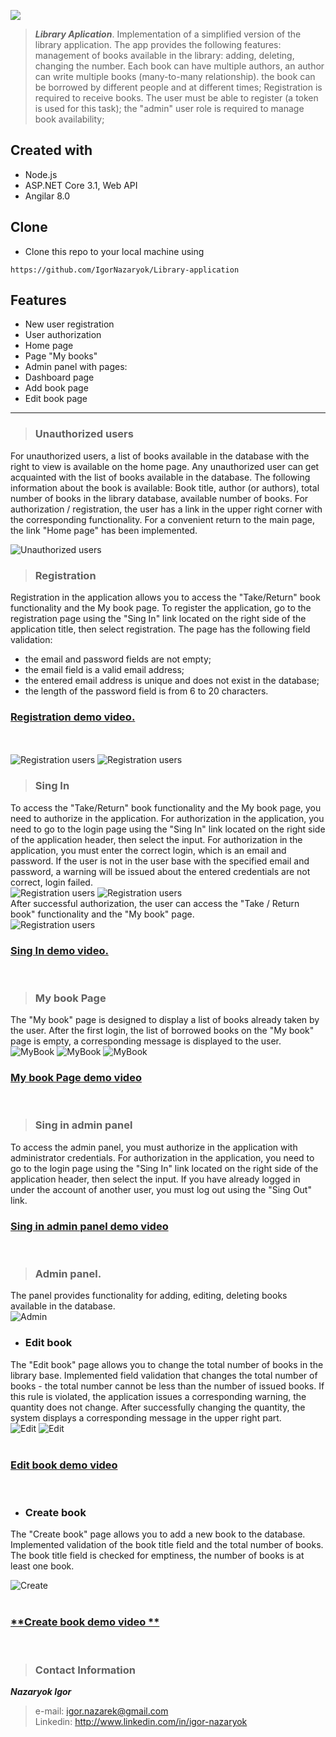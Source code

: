 ![](./image/FilmFinity_logo.png)

>**_Library Aplication_**. 
Implementation of a simplified version of the library application.
The app provides the following features:
management of books available in the library: adding, deleting, changing the number. Each book can have multiple authors, an author can write multiple books (many-to-many relationship).
the book can be borrowed by different people and at different times;
Registration is required to receive books. The user must be able to register (a token is used for this task);
the "admin" user role is required to manage book availability;

## Created with
- Node.js
- ASP.NET Core 3.1, Web API
- Angilar 8.0

## Clone
- Clone this repo to your local machine using 
``` 
https://github.com/IgorNazaryok/Library-application
```

## Features
- New user registration
- User authorization
- Home page
- Page "My books"
- Admin panel with pages:
- Dashboard page
- Add book page
- Edit book page

---


> ### Unauthorized users

For unauthorized users, a list of books available in the database with the right to view is available on the home page. Any unauthorized user can get acquainted with the list of books available in the database. The following information about the book is available:
Book title, author (or authors), total number of books in the library database, available number of books.
For authorization / registration, the user has a link in the upper right corner with the corresponding functionality. For a convenient return to the main page, the link "Home page" has been implemented. <br>

![Unauthorized users](./image/HomePage.png "Unauthorized users. Home page")

> ### Registration
Registration in the application allows you to access the "Take/Return" book functionality and the My book page. To register the application, go to the registration page using the "Sing In" link located on the right side of the application title, then select registration.
The page has the following field validation:
- the email and password fields are not empty;
- the email field is a valid email address;
- the entered email address is unique and does not exist in the database;
- the length of the password field is from 6 to 20 characters. <br>
### [**Registration demo video.**](https://youtu.be/e1mO3riCRNU)
<br><br>
![Registration users](./image/Registration.png "Registration fields required")
![Registration users](./image/Roman1996.png "User with email is already registered")

> ### Sing In
To access the "Take/Return" book functionality and the My book page, you need to authorize in the application. For authorization in the application, you need to go to the login page using the "Sing In" link located on the right side of the application header, then select the input. For authorization in the application, you must enter the correct login, which is an email and password. If the user is not in the user base with the specified email and password, a warning will be issued about the entered credentials are not correct, login failed. <br>
![Registration users](./image/Login.png "Login fields required")
![Registration users](./image/Login_.png "Login field email")<br>
After successful authorization, the user can access the "Take / Return book" functionality and the "My book" page. <br>
![Registration users](./image/Login_.png "Login field email")
### [**Sing In demo video.**](https://youtu.be/FM8aUBduBT4)
<br>

> ### My book Page 
The "My book" page is designed to display a list of books already taken by the user. After the first login, the list of borrowed books on the "My book" page is empty, a corresponding message is displayed to the user. <br>
![MyBook](./image/MyBook(2).png)
![MyBook](./image/MyBook(3).png)
![MyBook](./image/MyBook(1).png)<br>

### [**My book Page demo video**](https://youtu.be/A8V7Z6T0lAI)
<br>

> ### Sing in admin panel
To access the admin panel, you must authorize in the application with administrator credentials. For authorization in the application, you need to go to the login page using the "Sing In" link located on the right side of the application header, then select the input. If you have already logged in under the account of another user, you must log out using the "Sing Out" link.
<br>
### [**Sing in admin panel demo video**](https://youtu.be/q7QLS-zCOwc)
<br>

> ### Admin panel. 
The panel provides functionality for adding, editing, deleting books available in the database. <br>
![Admin](./image/AdminPanel.png)
<br>

- ### Edit book 
The "Edit book" page allows you to change the total number of books in the library base. Implemented field validation that changes the total number of books - the total number cannot be less than the number of issued books. If this rule is violated, the application issues a corresponding warning, the quantity does not change. After successfully changing the quantity, the system displays a corresponding message in the upper right part. <br>
![Edit](./image/Edit.png)
![Edit](./image/Edit_.png)<br>
<br> 
### [**Edit book demo video**](https://youtu.be/6E7cYWqadrE)
<br> 

- ### Create book 
The "Create book" page allows you to add a new book to the database. Implemented validation of the book title field and the total number of books. The book title field is checked for emptiness, the number of books is at least one book. <br>

![Create](./image/NewBook.png) <br>
<br> 
### [**Create book demo video **](https://youtu.be/BGVN-AxPVIA)

<br>

>### Contact Information
 ***Nazaryok Igor*** <br>
> e-mail: igor.nazarek@gmail.com <br>
Linkedin: http://www.linkedin.com/in/igor-nazaryok
